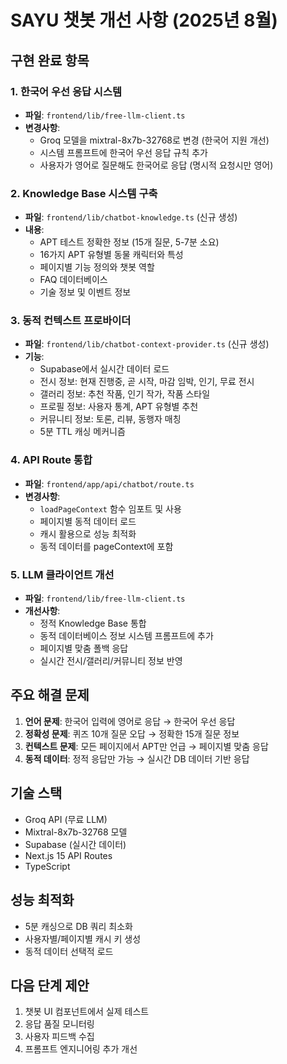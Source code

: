 # SAYU 챗봇 개선 사항 (2025년 8월)

## 구현 완료 항목

### 1. 한국어 우선 응답 시스템
- **파일**: `frontend/lib/free-llm-client.ts`
- **변경사항**: 
  - Groq 모델을 mixtral-8x7b-32768로 변경 (한국어 지원 개선)
  - 시스템 프롬프트에 한국어 우선 응답 규칙 추가
  - 사용자가 영어로 질문해도 한국어로 응답 (명시적 요청시만 영어)

### 2. Knowledge Base 시스템 구축
- **파일**: `frontend/lib/chatbot-knowledge.ts` (신규 생성)
- **내용**:
  - APT 테스트 정확한 정보 (15개 질문, 5-7분 소요)
  - 16가지 APT 유형별 동물 캐릭터와 특성
  - 페이지별 기능 정의와 챗봇 역할
  - FAQ 데이터베이스
  - 기술 정보 및 이벤트 정보

### 3. 동적 컨텍스트 프로바이더
- **파일**: `frontend/lib/chatbot-context-provider.ts` (신규 생성)
- **기능**:
  - Supabase에서 실시간 데이터 로드
  - 전시 정보: 현재 진행중, 곧 시작, 마감 임박, 인기, 무료 전시
  - 갤러리 정보: 추천 작품, 인기 작가, 작품 스타일
  - 프로필 정보: 사용자 통계, APT 유형별 추천
  - 커뮤니티 정보: 토론, 리뷰, 동행자 매칭
  - 5분 TTL 캐싱 메커니즘

### 4. API Route 통합
- **파일**: `frontend/app/api/chatbot/route.ts`
- **변경사항**:
  - `loadPageContext` 함수 임포트 및 사용
  - 페이지별 동적 데이터 로드
  - 캐시 활용으로 성능 최적화
  - 동적 데이터를 pageContext에 포함

### 5. LLM 클라이언트 개선
- **파일**: `frontend/lib/free-llm-client.ts`
- **개선사항**:
  - 정적 Knowledge Base 통합
  - 동적 데이터베이스 정보 시스템 프롬프트에 추가
  - 페이지별 맞춤 폴백 응답
  - 실시간 전시/갤러리/커뮤니티 정보 반영

## 주요 해결 문제

1. **언어 문제**: 한국어 입력에 영어로 응답 → 한국어 우선 응답
2. **정확성 문제**: 퀴즈 10개 질문 오답 → 정확한 15개 질문 정보
3. **컨텍스트 문제**: 모든 페이지에서 APT만 언급 → 페이지별 맞춤 응답
4. **동적 데이터**: 정적 응답만 가능 → 실시간 DB 데이터 기반 응답

## 기술 스택
- Groq API (무료 LLM)
- Mixtral-8x7b-32768 모델
- Supabase (실시간 데이터)
- Next.js 15 API Routes
- TypeScript

## 성능 최적화
- 5분 캐싱으로 DB 쿼리 최소화
- 사용자별/페이지별 캐시 키 생성
- 동적 데이터 선택적 로드

## 다음 단계 제안
1. 챗봇 UI 컴포넌트에서 실제 테스트
2. 응답 품질 모니터링
3. 사용자 피드백 수집
4. 프롬프트 엔지니어링 추가 개선